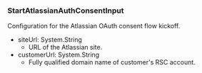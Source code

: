 ### StartAtlassianAuthConsentInput
Configuration for the Atlassian OAuth consent flow kickoff.

- siteUrl: System.String
  - URL of the Atlassian site.
- customerUrl: System.String
  - Fully qualified domain name of customer's RSC account.
